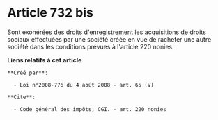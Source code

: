# Article 732 bis

Sont exonérées des droits d'enregistrement les acquisitions de droits sociaux effectuées par une société créée en vue de
racheter une autre société dans les conditions prévues à l'article 220 nonies.

**Liens relatifs à cet article**

	**Créé par**:

	  - Loi n°2008-776 du 4 août 2008 - art. 65 (V)

	**Cite**:

	  - Code général des impôts, CGI. - art. 220 nonies
